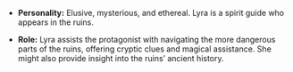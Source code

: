 - **Personality:** Elusive, mysterious, and ethereal. Lyra is a spirit guide who appears in the ruins.

- **Role:** Lyra assists the protagonist with navigating the more dangerous parts of the ruins, offering cryptic clues and magical assistance. She might also provide insight into the ruins’ ancient history.
